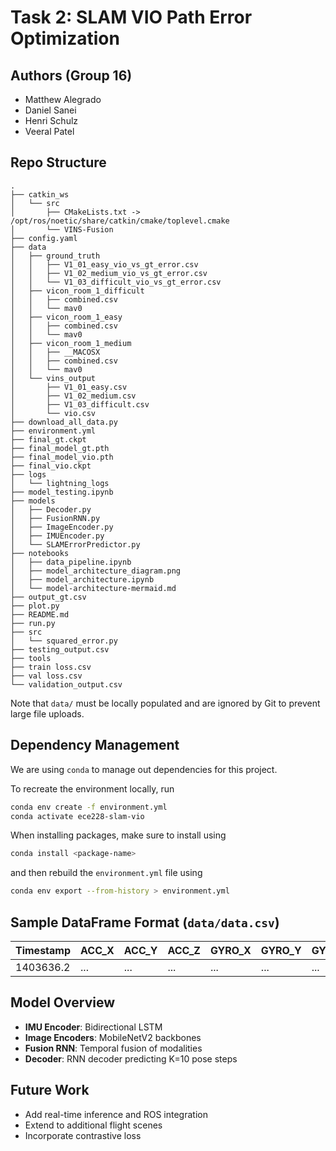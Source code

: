 # Task 2: SLAM VIO Path Error Optimization

## Authors (Group 16)
- Matthew Alegrado  
- Daniel Sanei  
- Henri Schulz  
- Veeral Patel  

## Repo Structure
```
.
├── catkin_ws
│   └── src
│       ├── CMakeLists.txt -> /opt/ros/noetic/share/catkin/cmake/toplevel.cmake
│       └── VINS-Fusion
├── config.yaml
├── data
│   ├── ground_truth
│   │   ├── V1_01_easy_vio_vs_gt_error.csv
│   │   ├── V1_02_medium_vio_vs_gt_error.csv
│   │   └── V1_03_difficult_vio_vs_gt_error.csv
│   ├── vicon_room_1_difficult
│   │   ├── combined.csv
│   │   └── mav0
│   ├── vicon_room_1_easy
│   │   ├── combined.csv
│   │   └── mav0
│   ├── vicon_room_1_medium
│   │   ├── __MACOSX
│   │   ├── combined.csv
│   │   └── mav0
│   └── vins_output
│       ├── V1_01_easy.csv
│       ├── V1_02_medium.csv
│       ├── V1_03_difficult.csv
│       └── vio.csv
├── download_all_data.py
├── environment.yml
├── final_gt.ckpt
├── final_model_gt.pth
├── final_model_vio.pth
├── final_vio.ckpt
├── logs
│   └── lightning_logs
├── model_testing.ipynb
├── models
│   ├── Decoder.py
│   ├── FusionRNN.py
│   ├── ImageEncoder.py
│   ├── IMUEncoder.py
│   └── SLAMErrorPredictor.py
├── notebooks
│   ├── data_pipeline.ipynb
│   ├── model_architecture_diagram.png
│   ├── model_architecture.ipynb
│   └── model-architecture-mermaid.md
├── output_gt.csv
├── plot.py
├── README.md
├── run.py
├── src
│   └── squared_error.py
├── testing_output.csv
├── tools
├── train loss.csv
├── val loss.csv
└── validation_output.csv
```

Note that `data/` must be locally populated and are ignored by Git to prevent large file uploads.
## Dependency Management 

We are using `conda` to manage out dependencies for this project.

To recreate the environment locally, run
```bash
conda env create -f environment.yml
conda activate ece228-slam-vio 
```

When installing packages, make sure to install using 
```bash
conda install <package-name>
``` 
and then rebuild the `environment.yml` file using 
```bash
conda env export --from-history > environment.yml
```

## Sample DataFrame Format (`data/data.csv`)

| Timestamp | ACC_X | ACC_Y | ACC_Z | GYRO_X | GYRO_Y | GYRO_Z | Img_L | Img_R | Pos_X | Pos_Y | Pos_Z | Q_w | Q_x | Q_y | Q_z |
|-----------|-------|-------|-------|--------|--------|--------|--------|--------|--------|--------|--------|-----|-----|-----|-----|
| 1403636.2 | ...   | ...   | ...   | ...    | ...    | ...    | path/to/img1_L.png | path/to/img1_R.png | 0.1 | 0.2 | 0.3 | 1.0 | 0.0 | 0.0 | 0.0 |

## Model Overview
- **IMU Encoder**: Bidirectional LSTM
- **Image Encoders**: MobileNetV2 backbones
- **Fusion RNN**: Temporal fusion of modalities
- **Decoder**: RNN decoder predicting K=10 pose steps

## Future Work
- Add real-time inference and ROS integration
- Extend to additional flight scenes
- Incorporate contrastive loss

